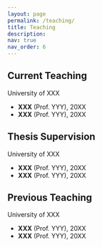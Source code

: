 ```yaml
---
layout: page
permalink: /teaching/
title: Teaching
description: 
nav: true
nav_order: 6
---
```



## Current Teaching
University of XXX
- **XXX** (Prof. YYY), 20XX
- **XXX** (Prof. YYY), 20XX

## Thesis Supervision
University of XXX
- **XXX** (Prof. YYY), 20XX
- **XXX** (Prof. YYY), 20XX

## Previous Teaching
University of XXX
- **XXX** (Prof. YYY), 20XX
- **XXX** (Prof. YYY), 20XX

